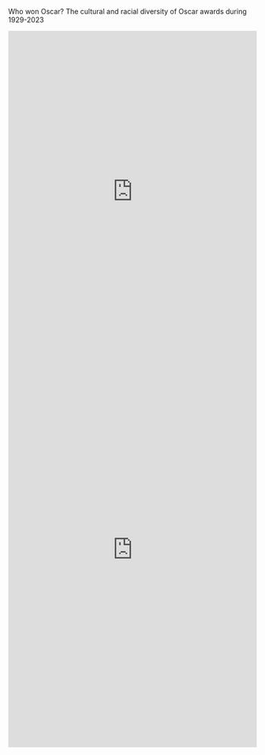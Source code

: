 Who won Oscar?
The cultural and racial diversity of Oscar awards during 1929-2023
<iframe src='https://cdn.knightlab.com/libs/timeline3/latest/embed/index.html?source=1B2n6Et8u7TaDUFyYU_QTZvQNmnppvyrLHioHajG6ZXs&font=Default&lang=en&initial_zoom=2&height=650' width='100%' height='650' webkitallowfullscreen mozallowfullscreen allowfullscreen frameborder='0'></iframe>
<iframe src="https://uploads.knightlab.com/storymapjs/8f799a09719c88b5c348332d314f0c33/oscar/draft.html" frameborder="0" width="100%" height="800"></iframe>
